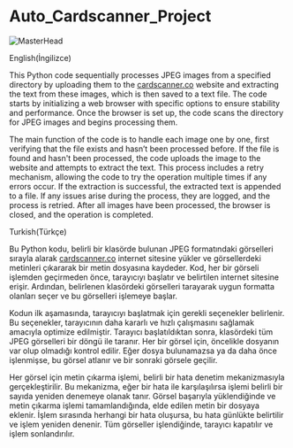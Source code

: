 # Auto_Cardscanner_Project

![MasterHead](https://media.licdn.com/dms/image/D4D16AQE6KUMShNM2Dw/profile-displaybackgroundimage-shrink_350_1400/0/1723226480724?e=1728518400&v=beta&t=g4fHfwunP2E4sG5iGc7z3kPf-4UP38UI0im_PYHhRkY)

English(İngilizce)

This Python code sequentially processes JPEG images from a specified directory by uploading them to the [cardscanner.co](https://www.cardscanner.co/) website and extracting the text from these images, which is then saved to a text file. The code starts by initializing a web browser with specific options to ensure stability and performance. Once the browser is set up, the code scans the directory for JPEG images and begins processing them.

The main function of the code is to handle each image one by one, first verifying that the file exists and hasn’t been processed before. If the file is found and hasn't been processed, the code uploads the image to the website and attempts to extract the text. This process includes a retry mechanism, allowing the code to try the operation multiple times if any errors occur. If the extraction is successful, the extracted text is appended to a file. If any issues arise during the process, they are logged, and the process is retried. After all images have been processed, the browser is closed, and the operation is completed.



Turkish(Türkçe)

Bu Python kodu, belirli bir klasörde bulunan JPEG formatındaki görselleri sırayla alarak [cardscanner.co](https://www.cardscanner.co/) internet sitesine yükler ve görsellerdeki metinleri çıkararak bir metin dosyasına kaydeder. Kod, her bir görseli işlemden geçirmeden önce, tarayıcıyı başlatır ve belirtilen internet sitesine erişir. Ardından, belirlenen klasördeki görselleri tarayarak uygun formatta olanları seçer ve bu görselleri işlemeye başlar.

Kodun ilk aşamasında, tarayıcıyı başlatmak için gerekli seçenekler belirlenir. Bu seçenekler, tarayıcının daha kararlı ve hızlı çalışmasını sağlamak amacıyla optimize edilmiştir. Tarayıcı başlatıldıktan sonra, klasördeki tüm JPEG görselleri bir döngü ile taranır. Her bir görsel için, öncelikle dosyanın var olup olmadığı kontrol edilir. Eğer dosya bulunamazsa ya da daha önce işlenmişse, bu görsel atlanır ve bir sonraki görsele geçilir.

Her görsel için metin çıkarma işlemi, belirli bir hata denetim mekanizmasıyla gerçekleştirilir. Bu mekanizma, eğer bir hata ile karşılaşılırsa işlemi belirli bir sayıda yeniden denemeye olanak tanır. Görsel başarıyla yüklendiğinde ve metin çıkarma işlemi tamamlandığında, elde edilen metin bir dosyaya eklenir. İşlem sırasında herhangi bir hata oluşursa, bu hata günlükte belirtilir ve işlem yeniden denenir. Tüm görseller işlendiğinde, tarayıcı kapatılır ve işlem sonlandırılır.
